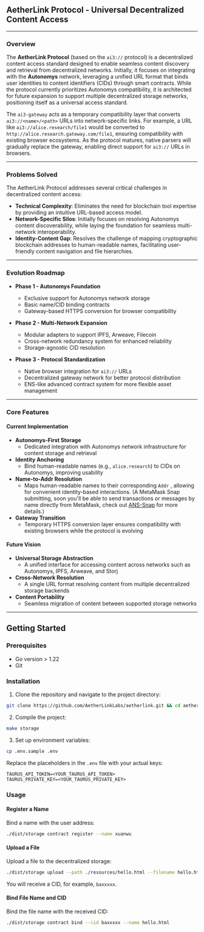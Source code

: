 ## **AetherLink Protocol - Universal Decentralized Content Access**

---

### **Overview**  
The **AetherLink Protocol** (based on the `ai3://` protocol) is a decentralized content access standard designed to enable seamless content discovery and retrieval from decentralized networks. Initially, it focuses on integrating with the **Autonomys** network, leveraging a unified URL format that binds user identities to content identifiers (CIDs) through smart contracts. While the protocol currently prioritizes Autonomys compatibility, it is architected for future expansion to support multiple decentralized storage networks, positioning itself as a universal access standard.

The `ai3-gateway` acts as a temporary compatibility layer that converts `ai3://<name>/<path>` URLs into network-specific links. For example, a URL like `ai3://alice.research/file1` would be converted to `http://alice.research.gateway.com/file1`, ensuring compatibility with existing browser ecosystems. As the protocol matures, native parsers will gradually replace the gateway, enabling direct support for `ai3://` URLs in browsers.

---

### **Problems Solved**  
The AetherLink Protocol addresses several critical challenges in decentralized content access:

- **Technical Complexity**: Eliminates the need for blockchain tool expertise by providing an intuitive URL-based access model.
- **Network-Specific Silos**: Initially focuses on resolving Autonomys content discoverability, while laying the foundation for seamless multi-network interoperability.
- **Identity-Content Gap**: Resolves the challenge of mapping cryptographic blockchain addresses to human-readable names, facilitating user-friendly content navigation and file hierarchies.

---

### **Evolution Roadmap**  

- **Phase 1 - Autonomys Foundation**  
  - Exclusive support for Autonomys network storage  
  - Basic name/CID binding contracts  
  - Gateway-based HTTPS conversion for browser compatibility  

- **Phase 2 - Multi-Network Expansion**  
  - Modular adapters to support IPFS, Arweave, Filecoin  
  - Cross-network redundancy system for enhanced reliability  
  - Storage-agnostic CID resolution  

- **Phase 3 - Protocol Standardization**  
  - Native browser integration for `ai3://` URLs  
  - Decentralized gateway network for better protocol distribution  
  - ENS-like advanced contract system for more flexible asset management  

---

### **Core Features**  

#### **Current Implementation**  

- **Autonomys-First Storage**  
  - Dedicated integration with Autonomys network infrastructure for content storage and retrieval  
- **Identity Anchoring**  
  - Bind human-readable names (e.g., `alice.research`) to CIDs on Autonomys, improving usability  
- **Name-to-Addr Resolution**  
  - Maps human-readable names to their corresponding `Addr` , allowing for convenient identity-based interactions. (A MetaMask Snap submitting, soon you'll be able to send transactions or messages by name directly from MetaMask, check out [ANS-Snap](https://github.com/AetherLinkLabs/ans-mmsnap) for more details.)
- **Gateway Transition**  
  - Temporary HTTPS conversion layer ensures compatibility with existing browsers while the protocol is evolving  

#### **Future Vision**  

- **Universal Storage Abstraction**  
  - A unified interface for accessing content across networks such as Autonomys, IPFS, Arweave, and Storj  
- **Cross-Network Resolution**  
  - A single URL format resolving content from multiple decentralized storage backends  
- **Content Portability**  
  - Seamless migration of content between supported storage networks  

---

## **Getting Started**

### **Prerequisites**
- Go version > 1.22
- Git

### **Installation**
1. Clone the repository and navigate to the project directory:
  ```sh
  git clone https://github.com/AetherLinkLabs/aetherlink.git && cd aetherlink
  ```

2. Compile the project:
  ```sh
  make storage
  ```

3. Set up environment variables:
  ```sh
  cp .env.sample .env
  ```
  Replace the placeholders in the `.env` file with your actual keys:
  ```
  TAURUS_API_TOKEN=<YOUR_TAURUS_API_TOKEN>
  TAURUS_PRIVATE_KEY=<YOUR_TAURUS_PRIVATE_KEY>
  ```

### **Usage**

#### **Register a Name**
Bind a name with the user address:
```sh
./dist/storage contract register --name xuanwu
```

#### **Upload a File**
Upload a file to the decentralized storage:
```sh
./dist/storage upload --path ./resources/hello.html --filename hello.html
```
You will receive a CID, for example, `baxxxxx`.

#### **Bind File Name and CID**
Bind the file name with the received CID:
```sh
./dist/storage contract bind --cid baxxxxx --name hello.html
```

